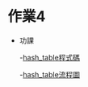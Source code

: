 # 作業4
 * 功課
 
      -[hash_table程式碼](https://github.com/jacob13jacob13/myself-/blob/master/HW4/hash_table_06170121.py)
      
      -[hash_table流程圖](https://github.com/jacob13jacob13/myself-/blob/master/HW2/heap%20sort%E6%B5%81%E7%A8%8B%E5%9C%96.pdf)
      
      
